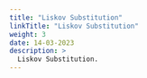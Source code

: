 ```yaml
---
title: "Liskov Substitution"
linkTitle: "Liskov Substitution"
weight: 3
date: 14-03-2023
description: >
  Liskov Substitution. 
---
```

